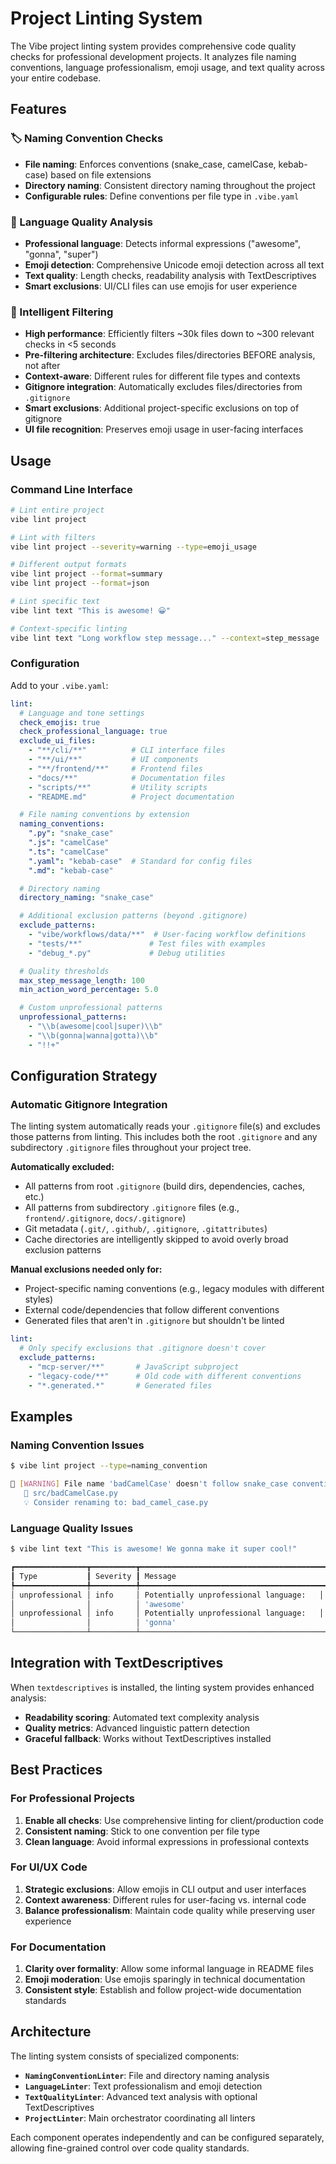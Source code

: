 # Project Linting System

The Vibe project linting system provides comprehensive code quality checks for professional development projects. It analyzes file naming conventions, language professionalism, emoji usage, and text quality across your entire codebase.

## Features

### 🏷️ Naming Convention Checks
- **File naming**: Enforces conventions (snake_case, camelCase, kebab-case) based on file extensions
- **Directory naming**: Consistent directory naming throughout the project
- **Configurable rules**: Define conventions per file type in `.vibe.yaml`

### 💬 Language Quality Analysis
- **Professional language**: Detects informal expressions ("awesome", "gonna", "super")
- **Emoji detection**: Comprehensive Unicode emoji detection across all text
- **Text quality**: Length checks, readability analysis with TextDescriptives
- **Smart exclusions**: UI/CLI files can use emojis for user experience

### 🎯 Intelligent Filtering
- **High performance**: Efficiently filters ~30k files down to ~300 relevant checks in <5 seconds
- **Pre-filtering architecture**: Excludes files/directories BEFORE analysis, not after
- **Context-aware**: Different rules for different file types and contexts
- **Gitignore integration**: Automatically excludes files/directories from `.gitignore`
- **Smart exclusions**: Additional project-specific exclusions on top of gitignore
- **UI file recognition**: Preserves emoji usage in user-facing interfaces

## Usage

### Command Line Interface

```bash
# Lint entire project
vibe lint project

# Lint with filters
vibe lint project --severity=warning --type=emoji_usage

# Different output formats
vibe lint project --format=summary
vibe lint project --format=json

# Lint specific text
vibe lint text "This is awesome! 😀"

# Context-specific linting
vibe lint text "Long workflow step message..." --context=step_message
```

### Configuration

Add to your `.vibe.yaml`:

```yaml
lint:
  # Language and tone settings
  check_emojis: true
  check_professional_language: true
  exclude_ui_files:
    - "**/cli/**"          # CLI interface files
    - "**/ui/**"           # UI components
    - "**/frontend/**"     # Frontend files
    - "docs/**"            # Documentation files
    - "scripts/**"         # Utility scripts
    - "README.md"          # Project documentation

  # File naming conventions by extension
  naming_conventions:
    ".py": "snake_case"
    ".js": "camelCase"
    ".ts": "camelCase"
    ".yaml": "kebab-case"  # Standard for config files
    ".md": "kebab-case"

  # Directory naming
  directory_naming: "snake_case"

  # Additional exclusion patterns (beyond .gitignore)
  exclude_patterns:
    - "vibe/workflows/data/**"  # User-facing workflow definitions
    - "tests/**"               # Test files with examples
    - "debug_*.py"             # Debug utilities

  # Quality thresholds
  max_step_message_length: 100
  min_action_word_percentage: 5.0

  # Custom unprofessional patterns
  unprofessional_patterns:
    - "\\b(awesome|cool|super)\\b"
    - "\\b(gonna|wanna|gotta)\\b"
    - "!!+"
```

## Configuration Strategy

### Automatic Gitignore Integration

The linting system automatically reads your `.gitignore` file(s) and excludes those patterns from linting. This includes both the root `.gitignore` and any subdirectory `.gitignore` files throughout your project tree.

**Automatically excluded:**
- All patterns from root `.gitignore` (build dirs, dependencies, caches, etc.)
- All patterns from subdirectory `.gitignore` files (e.g., `frontend/.gitignore`, `docs/.gitignore`)
- Git metadata (`.git/`, `.github/`, `.gitignore`, `.gitattributes`)
- Cache directories are intelligently skipped to avoid overly broad exclusion patterns

**Manual exclusions needed only for:**
- Project-specific naming conventions (e.g., legacy modules with different styles)
- External code/dependencies that follow different conventions
- Generated files that aren't in `.gitignore` but shouldn't be linted

```yaml
lint:
  # Only specify exclusions that .gitignore doesn't cover
  exclude_patterns:
    - "mcp-server/**"       # JavaScript subproject
    - "legacy-code/**"      # Old code with different conventions
    - "*.generated.*"       # Generated files
```

## Examples

### Naming Convention Issues
```bash
$ vibe lint project --type=naming_convention

📝 [WARNING] File name 'badCamelCase' doesn't follow snake_case convention for .py files
   📁 src/badCamelCase.py
   💡 Consider renaming to: bad_camel_case.py
```

### Language Quality Issues
```bash
$ vibe lint text "This is awesome! We gonna make it super cool!"

┏━━━━━━━━━━━━━━━━┳━━━━━━━━━━┳━━━━━━━━━━━━━━━━━━━━━━━━━━━━━━━━━━━━━━━━━━┓
┃ Type           ┃ Severity ┃ Message                                 ┃
┡━━━━━━━━━━━━━━━━╇━━━━━━━━━━╇━━━━━━━━━━━━━━━━━━━━━━━━━━━━━━━━━━━━━━━━━━┩
│ unprofessional │ info     │ Potentially unprofessional language:   │
│                │          │ 'awesome'                               │
│ unprofessional │ info     │ Potentially unprofessional language:   │
│                │          │ 'gonna'                                 │
└────────────────┴──────────┴─────────────────────────────────────────┘
```

## Integration with TextDescriptives

When `textdescriptives` is installed, the linting system provides enhanced analysis:

- **Readability scoring**: Automated text complexity analysis
- **Quality metrics**: Advanced linguistic pattern detection
- **Graceful fallback**: Works without TextDescriptives installed

## Best Practices

### For Professional Projects
1. **Enable all checks**: Use comprehensive linting for client/production code
2. **Consistent naming**: Stick to one convention per file type
3. **Clean language**: Avoid informal expressions in professional contexts

### For UI/UX Code
1. **Strategic exclusions**: Allow emojis in CLI output and user interfaces
2. **Context awareness**: Different rules for user-facing vs. internal code
3. **Balance professionalism**: Maintain code quality while preserving user experience

### For Documentation
1. **Clarity over formality**: Allow some informal language in README files
2. **Emoji moderation**: Use emojis sparingly in technical documentation
3. **Consistent style**: Establish and follow project-wide documentation standards

## Architecture

The linting system consists of specialized components:

- **`NamingConventionLinter`**: File and directory naming analysis
- **`LanguageLinter`**: Text professionalism and emoji detection
- **`TextQualityLinter`**: Advanced text analysis with optional TextDescriptives
- **`ProjectLinter`**: Main orchestrator coordinating all linters

Each component operates independently and can be configured separately, allowing fine-grained control over code quality standards.

